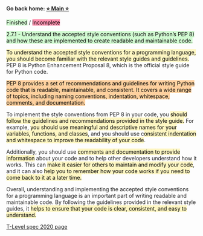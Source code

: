 **Go back home: <a href="https://rockartist33.github.io/T-Level-Revision-dpdd/">⭐ Main ⭐</a>**

<mark style="background: #BBFABBA6;">Finished</mark> / <mark style="background: #FF5582A6;">Incomplete</mark>


<mark style="background: #BBFABBA6;">2.7.1 - Understand the accepted style conventions (such as Python’s PEP 8) and how these are implemented to create readable and maintainable code.</mark>

<mark style="background: #FFF3A3A6;">To understand the accepted style conventions for a programming language, you should become familiar with the relevant style guides and guidelines.</mark> PEP 8 is Python Enhancement Proposal 8, which is the official style guide for Python code.

<mark style="background: #FFB86CA6;">PEP 8 provides a set of recommendations and guidelines for writing Python code that is readable, maintainable, and consistent. It covers a wide range of topics, including naming conventions, indentation, whitespace, comments, and documentation.</mark>

To implement the style conventions from PEP 8 in your code, you <mark style="background: #FFF3A3A6;">should follow the guidelines and recommendations provided in the style guide.</mark> For example, <mark style="background: #FFF3A3A6;">you should use meaningful and descriptive names for your variables, functions, and classes</mark>, and you should use c<mark style="background: #FFF3A3A6;">onsistent indentation and whitespace to improve the readability of your code</mark>.

Additionally, you should use <mark style="background: #FFF3A3A6;">comments and documentation to provide information</mark> about your code and to help other developers understand how it works. This can <mark style="background: #FFF3A3A6;">make it easier for others to maintain and modify your code</mark>, and it can also <mark style="background: #FFF3A3A6;">help you to remember how your code works if you need to come back to it at a later time.</mark>

Overall, understanding and implementing the accepted style conventions for a programming language is an important part of writing readable and maintainable code. By following the guidelines provided in the relevant style guides, it <mark style="background: #FFF3A3A6;">helps to ensure that your code is clear, consistent, and easy to understand.</mark>



<a href="https://rockartist33.github.io/T-Level-Revision-dpdd/content/Misc/pdf/t-level-spec-2020.pdf#page=26">T-Level spec 2020 page</a>
